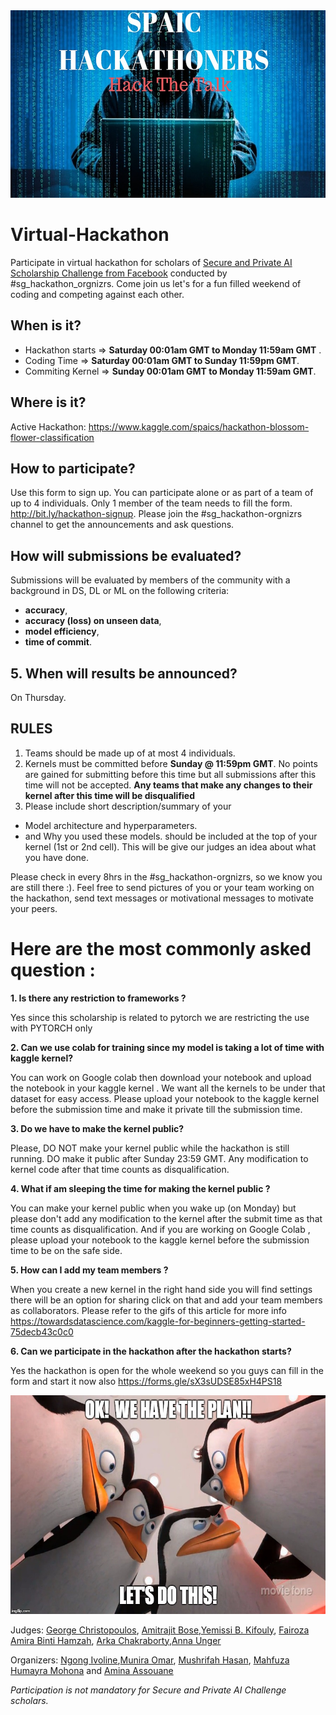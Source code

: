 <img src="images/spaichackathoners.v1.jpg" alt="drawing" height="300" >

# Virtual-Hackathon
Participate in virtual hackathon for scholars of [Secure and Private AI Scholarship 
Challenge from Facebook](https://eu.udacity.com/facebook-AI-scholarship) conducted by #sg_hackathon_orgnizrs. Come join us let's for a fun filled weekend of coding and competing against each other.


## When is it?
- Hackathon starts => **Saturday 00:01am GMT  to Monday 11:59am GMT** .
- Coding Time => **Saturday 00:01am GMT  to Sunday 11:59pm GMT**.
- Commiting Kernel => **Sunday 00:01am GMT  to Monday 11:59am GMT**.


## Where is it?
Active Hackathon: https://www.kaggle.com/spaics/hackathon-blossom-flower-classification


## How to participate?
Use this form to sign up. You can participate alone or as part of a team of up to 4 individuals. Only 1 member of the team needs to fill the form. http://bit.ly/hackathon-signup. Please join the #sg_hackathon-orgnizrs channel to get the announcements and ask questions.


## How will submissions be evaluated?
Submissions will be evaluated by members of the community with a background in DS, DL or ML on the following criteria: 
- **accuracy**, 
- **accuracy (loss) on unseen data**, 
- **model efficiency**,
- **time of commit**.


## 5. When will results be announced?
On Thursday.


## RULES
1. Teams should be made up of at most 4 individuals.
2. Kernels must be committed before **Sunday @ 11:59pm GMT**. No points are gained for submitting before this time but all submissions after this time will not be accepted. **Any teams that make any changes to their kernel after this time will be disqualified**
3. Please include short description/summary of your
 - Model architecture and hyperparameters.
 - and Why you used these models.
 should be included at the top of your kernel (1st or 2nd cell).
 This will be give our judges an idea about what you have done.
 
Please check in every 8hrs in the #sg_hackathon-orgnizrs, so we know you are still there :). Feel free to send pictures of you or your team working on the hackathon, send text messages or motivational messages to motivate your peers. 

# Here are the most commonly asked question :

**1. Is there any restriction to frameworks ?**

Yes since this scholarship is related to pytorch we are restricting the use with PYTORCH only


**2. Can we use colab for training since my model is taking a lot of time with kaggle kernel?**

You can work on Google colab then download your notebook and upload the notebook in your kaggle kernel . We want all the kernels to be under that dataset for easy access. Please upload your notebook to the kaggle kernel before the submission time and make it private till the submission time.


**3. Do we have to make the kernel public?**

Please, DO NOT make your kernel public while the hackathon is still running.
DO make it public after Sunday 23:59 GMT. Any modification to kernel code after that time counts as disqualification.


**4. What if am sleeping the time for making the kernel public ?**

You can make your kernel public when you wake up (on Monday) but please don't add any modification to the kernel after the submit time as that time counts as disqualification. And if you are working on Google Colab , please upload your notebook to the kaggle kernel before the submission time to be on the safe side.


**5. How can I add my team members ?**

When you create a new kernel in the right hand side you will find settings there will be an option for sharing click on that and add your team members as collaborators. Please refer to the gifs of this article for more info https://towardsdatascience.com/kaggle-for-beginners-getting-started-75decb43c0c0


**6. Can we participate in the hackathon after the hackathon starts?**

Yes the hackathon is open for the whole weekend so you guys can fill in the form and start it now also
https://forms.gle/sX3sUDSE85xH4PS18
 
 
 
 
 <img src="images/Ok-We-Have-Lets-Do-This-Meme.jpg" alt="drawing" width="1000" height="350">
 

Judges: [George Christopoulos](https://github.com/geochri), [Amitrajit Bose](https://www.linkedin.com/in/amitrajitbose/),[Yemissi B. Kifouly](https://www.linkedin.com/in/yemissib-kifouly/), [Fairoza Amira Binti Hamzah](https://www.linkedin.com/in/fairoza-amira-binti-hamzah/), [Arka Chakraborty](https://www.linkedin.com/in/arka-chakraborty-96a336145/),[Anna Unger](https://www.linkedin.com/in/annakunger/)


Organizers: [Ngong Ivoline](https://www.linkedin.com/in/ivoline-ngong-96238899/),[Munira Omar](https://www.linkedin.com/in/munniomer/), [Mushrifah Hasan](http://www.linkedin.com/in/mushrifah-hasan), [Mahfuza Humayra Mohona](http://www.linkedin.com/in/mhmohona) and [Amina Assouane](https://www.linkedin.com/in/amina-assouane/)


  *Participation is not mandatory for Secure and Private AI Challenge scholars.*


